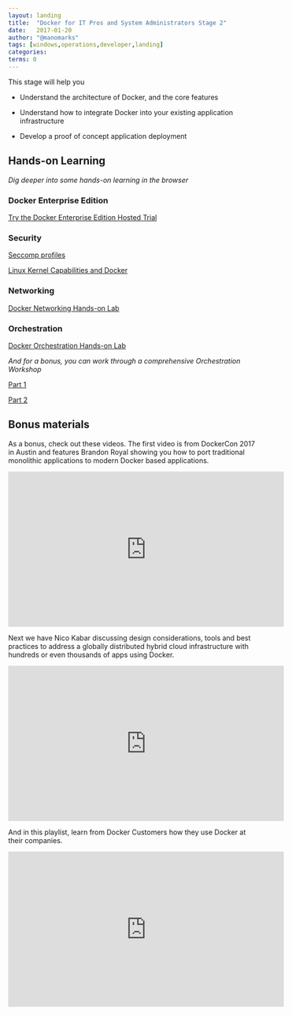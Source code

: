 ```yaml
---
layout: landing
title:  "Docker for IT Pros and System Administrators Stage 2"
date:   2017-01-20
author: "@manomarks"
tags: [windows,operations,developer,landing]
categories:
terms: 0
---
```


This stage will help you

  * Understand the architecture of Docker, and the core features

  * Understand how to integrate Docker into your existing application infrastructure

  * Develop a proof of concept application deployment

## Hands-on Learning
<span><em>Dig deeper into some hands-on learning in the browser</em></span>

### Docker Enterprise Edition
[Try the Docker Enterprise Edition Hosted Trial](https://dockertrial.com)

### Security
[Seccomp profiles](/security-seccomp)

[Linux Kernel Capabilities and Docker](/security-capabilities)
### Networking
[Docker Networking Hands-on Lab](/docker-networking-hol)
### Orchestration
[Docker Orchestration Hands-on Lab](/orchestration-hol)

<span><em>And for a bonus, you can work through a comprehensive Orchestration Workshop</em></span>

[Part 1](/orchestration-workshop-part1)

[Part 2](/orchestration-workshop-part2)



<!-- Storage TODO: Needs to be created -->

## Bonus materials
As a bonus, check out these videos. The first video is from DockerCon 2017 in Austin and features Brandon Royal showing you how to port traditional monolithic applications to modern Docker based applications.

<iframe width="560" height="315" src="https://www.youtube.com/embed/IK3l9UhwOGU" frameborder="0" allowfullscreen></iframe>

Next we have Nico Kabar discussing design considerations, tools and best practices to address a globally distributed hybrid cloud infrastructure with hundreds or even thousands of apps using Docker.

<iframe width="560" height="315" src="https://www.youtube.com/embed/TYN-XgVmITE" frameborder="0" allowfullscreen></iframe>

<!-- EE Video Demo TODO: Needs Updating
EE Walkthrough Guide TODO: Create -->

And in this playlist, learn from Docker Customers how they use Docker at their companies.

<iframe width="560" height="315" src="https://www.youtube.com/embed/videoseries?list=PLkA60AVN3hh-nubLYLr8CgXotVoAkC24n" frameborder="0" allowfullscreen></iframe>
